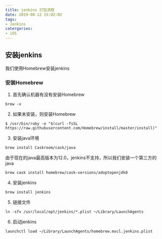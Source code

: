 ```yaml
---
title: jenkins 打包流程
date: 2019-08-12 15:02:02
tags:
- Jenkins
catergories:
- iOS
---
```


## 安装jenkins
我们使用Homebrew安装jenkins

<!--more-->

### 安装Homebrew
1. 首先确认机器有没有安装Homebrew

```
brew -v
```

2. 如果未安装，则安装Homebrew

```
$ /usr/bin/ruby -e "$(curl -fsSL https://raw.githubusercontent.com/Homebrew/install/master/install)"
```

3. 安装java环境

```
brew install Caskroom/cask/java
```
由于现在的java最高版本为12.0，jenkins不支持，所以我们安装一个第三方的java

```
brew cask install homebrew/cask-versions/adoptopenjdk8
```

4. 安装jenkins

```
brew install jenkins
```

5. 链接文件

```
ln -sfv /usr/local/opt/jenkins/*.plist ~/Library/LaunchAgents
```

6. 启动jenkins

```
launchctl load ~/Library/LaunchAgents/homebrew.mxcl.jenkins.plist
```



